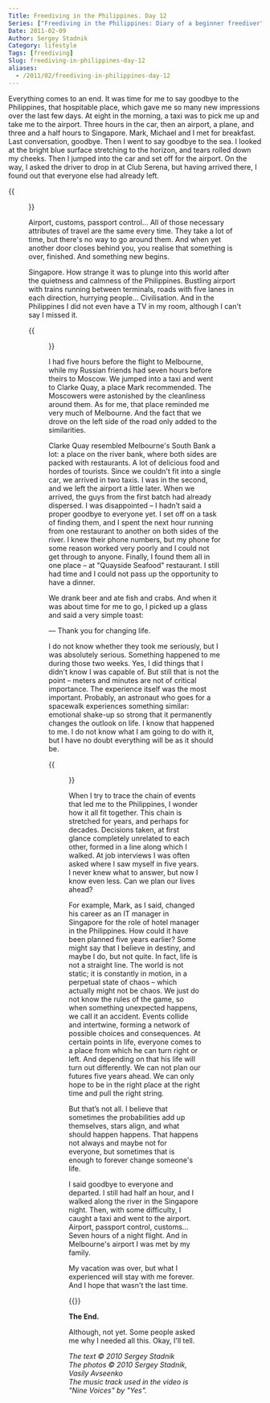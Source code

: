 ```yaml
---
Title: Freediving in the Philippines. Day 12
Series: ["Freediving in the Philippines: Diary of a beginner freediver"]
Date: 2011-02-09
Author: Sergey Stadnik
Category: lifestyle
Tags: [freediving]
Slug: freediving-in-philippines-day-12
aliases:
  - /2011/02/freediving-in-philippines-day-12
---
```


Everything comes to an end. It was time for me to say goodbye to the
Philippines, that hospitable place, which gave me so many new
impressions over the last few days. At eight in the morning, a taxi
was to pick me up and take me to the airport. Three hours in the car, then
an airport, a plane, and three and a half hours to Singapore. Mark,
Michael and I met for breakfast. Last conversation, goodbye. Then I
went to say goodbye to the sea. I looked at the bright blue surface
stretching to the horizon, and tears rolled down my cheeks. Then I
jumped into the car and set off for the airport. On the way, I asked
the driver to drop in at Club Serena, but having arrived there, I
found out that everyone else had already left.

{{<figure src="https://lh3.googleusercontent.com/-QOl2lPEDqRk/S5t3Zo-I8MI/AAAAAAAADA8/LvIPF1ltex4/s960-Ic42/SDC11771.JPG" alt="rotonda" caption="Here I was writing this diary">}}

Airport, customs, passport control... All of those necessary attributes
of travel are the same every time. They take a lot of time, but
there's no way to go around them. And when yet another door closes behind you,
you realise that something is over, finished. And something new
begins.

Singapore. How strange it was to plunge into this world after the
quietness and calmness of the Philippines. Bustling airport with
trains running between terminals, roads with five lanes in each direction,
hurrying people... Civilisation. And in the Philippines I did not even
have a TV in my room, although I can't say I missed it.

{{<figure src="https://lh3.googleusercontent.com/-q6w8jZ3CnS4/S5t693HG60I/AAAAAAAADA8/IjWEfHc3U5o/s960-Ic42/SDC11904.JPG" caption="Singapore, Clarke Quay">}}


I had five hours before the flight to Melbourne, while my Russian
friends had seven hours before theirs to Moscow. We jumped into a taxi
and went to Clarke Quay, a place Mark recommended. The Moscowers were
astonished by the cleanliness around them. As for me, that place
reminded me very much of Melbourne. And the fact that we drove on the
left side of the road only added to the similarities.

Clarke Quay resembled Melbourne's South Bank a lot: a place on the
river bank, where both sides are packed with restaurants. A lot of
delicious food and hordes of tourists. Since we couldn't fit into a
single car, we arrived in two taxis. I was in the second, and we left
the airport a little later. When we arrived, the guys from the first
batch had already dispersed. I was disappointed – I hadn’t said a
proper goodbye to everyone yet. I set off on a task of finding them,
and I spent the next hour running from one restaurant to another on
both sides of the river. I knew their phone numbers, but my phone for
some reason worked very poorly and I could not get through to anyone.
Finally, I found them all in one place – at "Quayside Seafood"
restaurant. I still had time and I could not pass up the opportunity
to have a dinner.

We drank beer and ate fish and crabs. And when it was about time for me
to go, I picked up a glass and said a very simple toast:

&mdash; Thank you for changing life.

I do not know whether they took me seriously, but I was absolutely
serious. Something happened to me during those two weeks. Yes, I did
things that I didn't know I was capable of. But still that is not the
point – meters and minutes are not of critical importance. The
experience itself was the most important. Probably, an astronaut who
goes for a spacewalk experiences something similar: emotional shake-up
so strong that it permanently changes the outlook on life. I know that
happened to me. I do not know what I am going to do with it, but I
have no doubt everything will be as it should be.

{{<figure src="https://lh3.googleusercontent.com/-8vkH52yA0bs/S5t7EyhZ8tI/AAAAAAAADA8/eBNwRMoa2WU/s960-Ic42/SDC11916.JPG" caption="Night Singapore">}}

When I try to trace the chain of events that led me to the Philippines,
I wonder how it all fit together. This chain is stretched for years,
and perhaps for decades. Decisions taken, at first glance completely
unrelated to each other, formed in a line along which I walked. At job
interviews I was often asked where I saw myself in five years. I never
knew what to answer, but now I know even less. Can we plan our lives
ahead?

For example, Mark, as I said, changed his career as an IT manager in
Singapore for the role of hotel manager in the Philippines. How could
it have been planned five years earlier? Some might say that I believe
in destiny, and maybe I do, but not quite. In fact, life is not a
straight line. The world is not static; it is constantly in motion, in
a perpetual state of chaos – which actually might not be chaos. We
just do not know the rules of the game, so when something unexpected
happens, we call it an accident. Events collide and intertwine,
forming a network of possible choices and consequences. At certain points in
life, everyone comes to a place from which he can turn right or left.
And depending on that his life will turn out differently. We can not
plan our futures five years ahead. We can only hope to be in the right
place at the right time and pull the right string.

But that’s not all. I believe that sometimes the probabilities add up
themselves, stars align, and what should happen happens. That happens
not always and maybe not for everyone, but sometimes that is enough to
forever change someone's life.

I said goodbye to everyone and departed. I still had half an hour, and
I walked along the river in the Singapore night. Then, with some
difficulty, I caught a taxi and went to the airport. Airport, passport
control, customs... Seven hours of a night flight. And in Melbourne's
airport I was met by my family.

My vacation was over, but what I experienced will stay with me forever.
And I hope that wasn't the last time.

<p>
{{<youtube Rsf74MpMqws>}}
</p>

__The End.__

Although, not yet. Some people asked me why I needed all this. Okay,
I'll tell.

_The text © 2010 Sergey Stadnik<br>
The photos © 2010 Sergey Stadnik, Vasily Avseenko<br>
The music track used in the video is "Nine Voices" by "Yes"._
